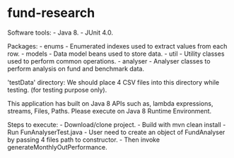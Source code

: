 # fund-research

Software tools:
    - Java 8.
    - JUnit 4.0.

Packages:
    - enums - Enumerated indexes used to extract values from each row.
    - models - Data model beans used to store data.
    - util - Utility classes used to perform common operations.
    - analyser - Analyser classes to perform analysis on fund and benchmark data.

'testData' directory: We should place 4 CSV files into this directory while testing. (for testing purpose only).

This application has built on Java 8 APIs such as, lambda expressions, streams, Files, Paths.
Please execute on Java 8 Runtime Environment.

Steps to execute:
    - Download/clone project.
    - Build with mvn clean install
    - Run FunAnalyserTest.java
    - User need to create an object of FundAnalyser by passing 4 files path to constructor.
    - Then invoke generateMonthlyOutPerformance.
